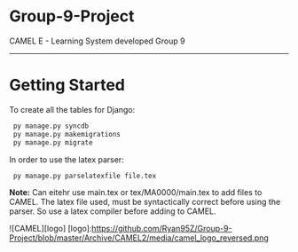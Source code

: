 # Group-9-Project
CAMEL E - Learning System developed Group 9
___

# Getting Started
To create all the tables for Django:
```sh
 py manage.py syncdb
 py manage.py makemigrations
 py manage.py migrate
```
In order to use the latex parser:
```sh
 py manage.py parselatexfile file.tex
```
**Note:** Can eitehr use main.tex or tex/MA0000/main.tex to add files to CAMEL. The latex file used, must be syntactically correct before using the parser. So use a latex compiler before adding to CAMEL. 

![CAMEL][logo]
[logo]:https://github.com/Ryan95Z/Group-9-Project/blob/master/Archive/CAMEL2/media/camel_logo_reversed.png